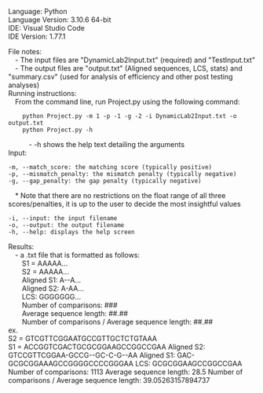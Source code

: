 Language: Python  
Language Version: 3.10.6 64-bit  
IDE: Visual Studio Code  
IDE Version: 1.77.1  
  
File notes:  
	&emsp;- The input files are "DynamicLab2Input.txt" (required) and "TestInput.txt"  
	&emsp;- The output files are "output.txt" (Aligned sequences, LCS, stats) and "summary.csv" (used for analysis of efficiency and other post testing analyses)  
Running instructions:  
	&emsp;From the command line, run Project.py using the following command:  
 
		python Project.py -m 1 -p -1 -g -2 -i DynamicLab2Input.txt -o output.txt  
		python Project.py -h  
&emsp;&emsp;&emsp;- -h shows the help text detailing the arguments  
Input:  

	-m, --match_score: the matching score (typically positive)  
	-p, --mismatch_penalty: the mismatch penalty (typically negative)  
	-g, --gap_penalty: the gap penalty (typically negative)  
	
 &emsp;* Note that there are no restrictions on the float range of all three scores/penalties, it is up to the user to decide the most insightful values  

	-i, --input: the input filename  
	-o, --output: the output filename  
	-h, --help: displays the help screen  
Results:  
	&emsp;- a .txt file that is formatted as follows:  
		&emsp;&emsp;S1 = AAAAA...  
		&emsp;&emsp;S2 = AAAAA...  
		&emsp;&emsp;Aligned S1: A--A...  
		&emsp;&emsp;Aligned S2: A-AA...  
		&emsp;&emsp;LCS: GGGGGGG...  
		&emsp;&emsp;Number of comparisons: ###  
		&emsp;&emsp;Average sequence length: ##.##  
		&emsp;&emsp;Number of comparisons / Average sequence length: ##.##  
ex.  
S2 =  GTCGTTCGGAATGCCGTTGCTCTGTAAA  
S1 = ACCGGTCGACTGCGCGGAAGCCGGCCGAA
Aligned S2: GTCCGTTCGGAA-GCCG--GC-C-G--AA
Aligned S1: GAC-GCGCGGAAAGCCGGGGCCCCGGGAA
LCS: GCGCGGAAGCCGGCCGAA
Number of comparisons: 1113
Average sequence length: 28.5
Number of comparisons / Average sequence length: 39.05263157894737
